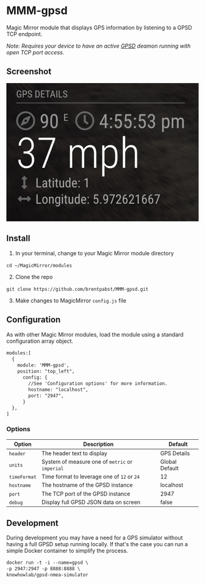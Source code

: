 # MMM-gpsd

Magic Mirror module that displays GPS information by listening to a GPSD TCP endpoint.

_Note: Requires your device to have an active [GPSD](http://gpsd.io) deamon running with open TCP port access._

## Screenshot

![Screenshot](https://raw.githubusercontent.com/brentpabst/MMM-gpsd/main/.github/screenshot.png)

## Install

1. In your terminal, change to your Magic Mirror module directory

`cd ~/MagicMirror/modules`

2. Clone the repo

`git clone https://github.com/brentpabst/MMM-gpsd.git`

3. Make changes to MagicMirror `config.js` file

## Configuration

As with other Magic Mirror modules, load the module using a standard configuration array object.

```
modules:[
  {
    module: 'MMM-gpsd',
    position: "top_left",
      config: {
        //See 'Configuration options' for more information.
        hostname: "localhost",
        port: "2947",
      }
  },
]
```

### Options

| Option       | Description                                     | Default        |
| ------------ | ----------------------------------------------- | -------------- |
| `header`     | The header text to display                      | GPS Details    |
| `units`      | System of measure one of `metric` or `imperial` | Global Default |
| `timeFormat` | Time format to leverage one of `12` or `24`     | 12             |
| `hostname`   | The hostname of the GPSD instance               | localhost      |
| `port`       | The TCP port of the GPSD instance               | 2947           |
| `debug`      | Display full GPSD JSON data on screen           | false          |

## Development

During development you may have a need for a GPS simulator without having a full GPSD setup running locally. If that's the case you can run a simple Docker container to simplify the process.

```
docker run -t -i --name=gpsd \
-p 2947:2947 -p 8888:8888 \
knowhowlab/gpsd-nmea-simulator
```
